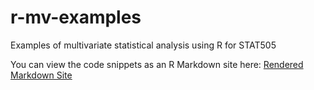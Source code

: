 # r-mv-examples
Examples of multivariate statistical analysis using R for STAT505 
  
You can view the code snippets as an R Markdown site here:
[Rendered Markdown Site](http://htmlpreview.github.io/?https://github.com/cottieda/r-mv-examples/blob/master/_web/_site/index.html)

